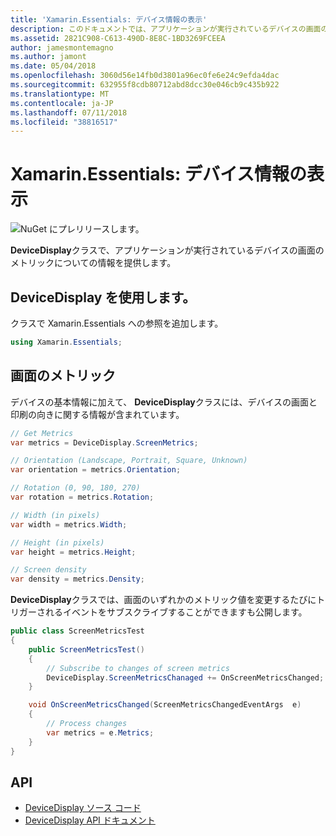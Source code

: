 ```yaml
---
title: 'Xamarin.Essentials: デバイス情報の表示'
description: このドキュメントでは、アプリケーションが実行されているデバイスの画面のメトリックを提供する、Xamarin.Essentials で DeviceDisplay クラスについて説明します。
ms.assetid: 2821C908-C613-490D-8E8C-1BD3269FCEEA
author: jamesmontemagno
ms.author: jamont
ms.date: 05/04/2018
ms.openlocfilehash: 3060d56e14fb0d3801a96ec0fe6e24c9efda4dac
ms.sourcegitcommit: 632955f8cdb80712abd8dcc30e046cb9c435b922
ms.translationtype: MT
ms.contentlocale: ja-JP
ms.lasthandoff: 07/11/2018
ms.locfileid: "38816517"
---
```

# <a name="xamarinessentials-device-display-information"></a>Xamarin.Essentials: デバイス情報の表示

![NuGet にプレリリースします。](~/media/shared/pre-release.png)

**DeviceDisplay**クラスで、アプリケーションが実行されているデバイスの画面のメトリックについての情報を提供します。

## <a name="using-devicedisplay"></a>DeviceDisplay を使用します。

クラスで Xamarin.Essentials への参照を追加します。

```csharp
using Xamarin.Essentials;
```

## <a name="screen-metrics"></a>画面のメトリック

デバイスの基本情報に加えて、 **DeviceDisplay**クラスには、デバイスの画面と印刷の向きに関する情報が含まれています。

```csharp
// Get Metrics
var metrics = DeviceDisplay.ScreenMetrics;

// Orientation (Landscape, Portrait, Square, Unknown)
var orientation = metrics.Orientation;

// Rotation (0, 90, 180, 270)
var rotation = metrics.Rotation;

// Width (in pixels)
var width = metrics.Width;

// Height (in pixels)
var height = metrics.Height;

// Screen density
var density = metrics.Density;
```

**DeviceDisplay**クラスでは、画面のいずれかのメトリック値を変更するたびにトリガーされるイベントをサブスクライブすることができますも公開します。

```csharp
public class ScreenMetricsTest
{
    public ScreenMetricsTest()
    {
        // Subscribe to changes of screen metrics
        DeviceDisplay.ScreenMetricsChanaged += OnScreenMetricsChanged;
    }

    void OnScreenMetricsChanged(ScreenMetricsChangedEventArgs  e)
    {
        // Process changes
        var metrics = e.Metrics;
    }
}
```

## <a name="api"></a>API

- [DeviceDisplay ソース コード](https://github.com/xamarin/Essentials/tree/master/Xamarin.Essentials/DeviceDisplay)
- [DeviceDisplay API ドキュメント](xref:Xamarin.Essentials.DeviceDisplay)
